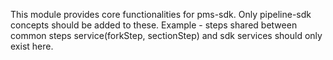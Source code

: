 This module provides core functionalities for pms-sdk. Only pipeline-sdk concepts should be added to these. Example - steps shared between common steps service(forkStep, sectionStep) and sdk services should only exist here.